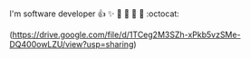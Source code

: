 I'm software developer
:+1: :sparkles: :camel: :tada:
:rocket: :metal: :octocat:

(https://drive.google.com/file/d/1TCeg2M3SZh-xPkb5vzSMe-DQ400owLZU/view?usp=sharing)
